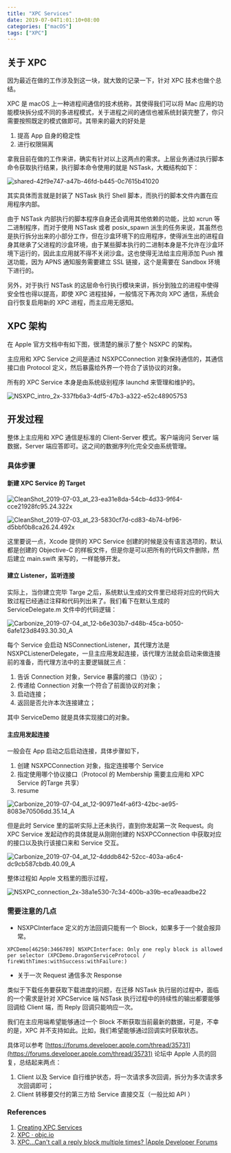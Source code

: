 ```yaml
---
title: "XPC Services"
date: 2019-07-04T1:01:10+08:00
categories: ["macOS"]
tags: ["XPC"]
---
```


## 关于 XPC

因为最近在做的工作涉及到这一块，就大致的记录一下，针对 XPC 技术也做个总结。

XPC 是 macOS 上一种进程间通信的技术统称，其使得我们可以将 Mac 应用的功能模块拆分成不同的多进程模式，关于进程之间的通信也被系统封装完整了，你只需要按照既定的模式做即可。其带来的最大的好处是

1. 提高 App 自身的稳定性
2. 进行权限隔离

拿我目前在做的工作来讲，确实有针对以上这两点的需求。上层业务通过执行脚本命令获取执行结果，执行脚本命令使用的就是 NSTask，大概结构如下：

![shared-42f9e747-a47b-46fd-b445-0c7615b41020](https://i.imgur.com/8glAV2u.png)

其实具体而言就是封装了 NSTask 执行 Shell 脚本，而执行的脚本文件内置在应用程序内部。

由于 NSTask 内部执行的脚本程序自身还会调用其他依赖的功能，比如 xcrun 等二进制程序，而对于使用 NSTask 或者 posix_spawn 派生的任务来说，其虽然也是执行拆分出来的小部分工作，但在沙盒环境下的应用程序，使得派生出的进程自身其继承了父进程的沙盒环境，由于某些脚本执行的二进制本身是不允许在沙盒环境下运行的，因此主应用就不得不关闭沙盒。这也使得无法给主应用添加 Push 推送功能，因为 APNS 通知服务需要建立 SSL 链接，这个是需要在 Sandbox 环境下进行的。

另外，对于执行 NSTask 的这层命令行执行模块来讲，拆分到独立的进程中使得安全性也得以提高，即使 XPC 进程挂掉，一般情况下再次向 XPC 通信，系统会自行恢复启用新的 XPC 进程，而主应用无感知。

## XPC 架构

在 Apple 官方文档中有如下图，很清楚的展示了整个 NSXPC 的架构。

主应用和 XPC Service 之间是通过 NSXPCConnection 对象保持通信的，其通信接口由 Protocol 定义，然后暴露给外界一个符合了该协议的对象。

所有的 XPC Service 本身是由系统级别程序 launchd 来管理和维护的。

![NSXPC_intro_2x-337fb6a3-4df5-47b3-a322-e52c48905753](https://i.imgur.com/OdvfZk4.png)

## 开发过程

整体上主应用和 XPC 通信是标准的 Client-Server 模式。客户端询问 Server 端数据，Server 端应答即可。这之间的数据序列化完全交由系统管理。

### 具体步骤

#### 新建 XPC Service 的 Target

   ![CleanShot_2019-07-03_at_23-ea31e8da-54cb-4d33-9f64-cce21928fc95.24.322x](https://i.imgur.com/BNFRaG7.png)

![CleanShot_2019-07-03_at_23-5830cf7d-cd83-4b74-bf96-d5bbf0b8ca26.24.492x](https://i.imgur.com/AyEq9Iv.png)


这里要说一点，Xcode 提供的 XPC Service 创建的时候是没有语言选项的，默认都是创建的 Objective-C 的样板文件，但是你是可以把所有的代码文件删除，然后建立 main.swift 来写的，一样能够开发。

#### 建立 Listener，监听连接

实际上，当你建立完毕 Targe 之后，系统默认生成的文件里已经将对应的代码大致过程已经通过注释和代码列出来了。我们看下在默认生成的 ServiceDelegate.m 文件中的代码逻辑：

![Carbonize_2019-07-04_at_12-b6e303b7-d48b-45ca-b050-6afe123d8493.30.30_A](https://i.imgur.com/o3gCND7.png)


每个 Service 会启动 NSConnectionListener，其代理方法是 NSXPCListenerDelegate，一旦主应用发起连接，该代理方法就会启动来做连接前的准备，而代理方法中的主要逻辑就三点：

1. 告诉 Connection 对象，Service 暴露的接口（协议）；
2. 传递给 Connection 对象一个符合了前面协议的对象；
3. 启动连接；
4. 返回是否允许本次连接建立；

其中 ServiceDemo 就是具体实现接口的对象。

#### 主应用发起连接

一般会在 App 启动之后启动连接，具体步骤如下，

1. 创建 NSXPCConnection 对象，指定连接哪个 Service 
2. 指定使用哪个协议接口（Protocol 的 Membership 需要主应用和 XPC Service 的Targe 共享）
3. resume

![Carbonize_2019-07-04_at_12-90971e4f-a6f3-42bc-ae95-8083e70506dd.35.14_A](https://i.imgur.com/3UTQgK6.png)


但是此时 Service 里的监听实际上还未执行，直到你发起第一次 Request。向 XPC Service 发起动作的具体就是从刚刚创建的 NSXPCConnection 中获取对应的接口以及执行该接口来和 Service 交互。

![Carbonize_2019-07-04_at_12-4dddb842-52cc-403a-a6c4-dc9cb587cbdb.40.09_A](https://i.imgur.com/9vACIeA.png)


整体过程如 Apple 文档里的图示过程，

![NSXPC_connection_2x-38a1e530-7c34-400b-a39b-eca9eaadbe22](https://i.imgur.com/BWf2G3l.png)


### 需要注意的几点

- NSXPCInterface 定义的方法回调只能有一个 Block，如果多于一个就会报异常。

```
XPCDemo[46250:3466789] NSXPCInterface: Only one reply block is allowed per selector (XPCDemo.DragonServiceProtocol / fireWithTimes:withSuccess:withFailure:)
```

- 关于一次 Request 通信多次 Response

类似于下载任务要获取下载进度的问题，在迁移 NSTask 执行层的过程中，面临的一个需求是针对 XPCService 端 NSTask 执行过程中的持续性的输出都要能够回调给 Client 端，而 Reply 回调只能响应一次。

我们在主应用端希望能够通过一个 Block 不断获取当前最新的数据，可是，不幸的是，XPC 并不支持如此。比如，我们希望能够通过回调实时获取状态。

具体可以参考 [https://forums.developer.apple.com/thread/35731](https://forums.developer.apple.com/thread/35731) 论坛中 Apple 人员的回复，总结起来两点：

1. Client 以及 Service 自行维护状态，将一次请求多次回调，拆分为多次请求多次回调即可；
2. Client 转移要交付的第三方给 Service 直接交互（一般比如 API ）

### References

1. [Creating XPC Services](https://developer.apple.com/library/archive/documentation/MacOSX/Conceptual/BPSystemStartup/Chapters/CreatingXPCServices.html)
2. [XPC · objc.io](https://www.objc.io/issues/14-mac/xpc/)
3. [XPC...Can't call a reply block multiple times? |Apple Developer Forums](https://forums.developer.apple.com/thread/35731)